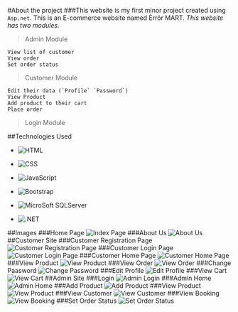 #About the project
###This website is my first minor project created using `Asp.net`. This is an E-commerce website named Èrrôr MART.
_This website has two modules._
>Admin Module
```
View list of customer
View order
Set order status
```
>Customer Module
```
Edit their data (`Profile` `Password`)
View Product
Add product to their cart
Place order
```
>Login Module

##Technologies Used
* ![HTML](https://img.shields.io/badge/HTML-239?style=for-the-badge&logo=html5&logoColor=white)
* ![CSS](https://img.shields.io/badge/CSS-0175C2?&style=for-the-badge&logo=css3&logoColor=whit)

* ![JavaScript](https://img.shields.io/badge/JavaScript-F7DF1E?style=for-the-badge&logo=javascript&logoColor=black)

* ![Bootstrap](https://img.shields.io/badge/Bootstrap-563D7C?style=for-the-badge&logo=bootstrap&logoColor=white)

*  ![MicroSoft SQLServer](https://img.shields.io/badge/Microsoft%20SQL%20Server-CC2927?style=for-the-badge&logo=microsoft%20sql%20server&logoColor=whit)
*  ![.NET](https://img.shields.io/badge/.NET-5C2D91?style=for-the-badge&logo=.net&logoColor=white)


##Images
###Home Page
![Index Page](https://github.com/devilvirus07/ecommerce/blob/master/images(readme)/index.png)
###About Us
![About Us](https://github.com/devilvirus07/ecommerce/blob/master/images(readme)/about.png)
##Customer Site
###Customer Registration Page
![Customer Registration Page](https://github.com/devilvirus07/ecommerce/blob/master/images(readme)/)
###Customer Login Page
![Customer Login Page](https://github.com/devilvirus07/ecommerce/blob/master/images(readme)/cust_login.png)
###Customer Home Page
![Customer Home Page](https://github.com/devilvirus07/ecommerce/blob/master/images(readme)/cust_home.png)
###View Product
![View Product](https://github.com/devilvirus07/ecommerce/blob/master/images(readme)/view_prod_cust.png)
###View Order
![View Order](https://github.com/devilvirus07/ecommerce/blob/master/images(readme)/cust_view_order.png)
###Change Paasword
![Change Password](https://github.com/devilvirus07/ecommerce/blob/master/images(readme)/change_pwd.png)
###Edit Profile
![Edit Profile](https://github.com/devilvirus07/ecommerce/blob/master/images(readme)/edit_profile.png)
###View Cart
![View Cart](https://github.com/devilvirus07/ecommerce/blob/master/images(readme)/view_cart.png)
##Admin Site
###Login
![Admin Login](https://github.com/devilvirus07/ecommerce/blob/master/images(readme)/admin_login.png)
###Admin Home
![Admin Home](https://github.com/devilvirus07/ecommerce/blob/master/images(readme)/admin_home.png)
###Add Product
![Add Product](https://github.com/devilvirus07/ecommerce/blob/master/images(readme)/add_prod.png)
###View Product
![View Product](https://github.com/devilvirus07/ecommerce/blob/master/images(readme)/view_prod_admin.png)
###View Customer
![View Customer](https://github.com/devilvirus07/ecommerce/blob/master/images(readme)/view_cust.png)
###View Booking
![View Booking](https://github.com/devilvirus07/ecommerce/blob/master/images(readme)/view_booking.png)
###Set Order Status
![Set Order Status](https://github.com/devilvirus07/ecommerce/blob/master/images(readme)/set_order_status.png)
